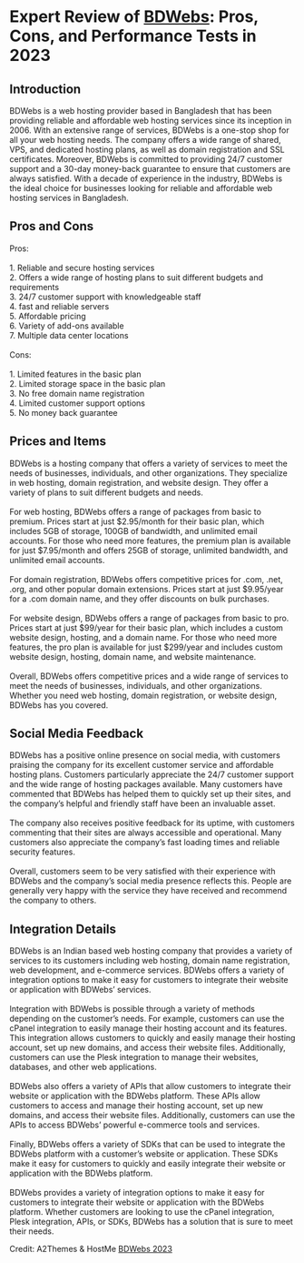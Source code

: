 <h1>Expert Review of <a href="https://a2themes.com/bdwebs-reviews">BDWebs</a>: Pros, Cons, and Performance Tests in 2023</h1>
<h2>Introduction</h2>
BDWebs is a web hosting provider based in Bangladesh that has been providing reliable and affordable web hosting services since its inception in 2006. With an extensive range of services, BDWebs is a one-stop shop for all your web hosting needs. The company offers a wide range of shared, VPS, and dedicated hosting plans, as well as domain registration and SSL certificates. Moreover, BDWebs is committed to providing 24/7 customer support and a 30-day money-back guarantee to ensure that customers are always satisfied. With a decade of experience in the industry, BDWebs is the ideal choice for businesses looking for reliable and affordable web hosting services in Bangladesh.
<h2>Pros and Cons</h2>
Pros:<br><br>1. Reliable and secure hosting services<br>2. Offers a wide range of hosting plans to suit different budgets and requirements<br>3. 24/7 customer support with knowledgeable staff<br>4. fast and reliable servers<br>5. Affordable pricing<br>6. Variety of add-ons available<br>7. Multiple data center locations<br><br>Cons:<br><br>1. Limited features in the basic plan<br>2. Limited storage space in the basic plan<br>3. No free domain name registration<br>4. Limited customer support options<br>5. No money back guarantee
<h2>Prices and Items</h2>
BDWebs is a hosting company that offers a variety of services to meet the needs of businesses, individuals, and other organizations. They specialize in web hosting, domain registration, and website design. They offer a variety of plans to suit different budgets and needs.<br><br>For web hosting, BDWebs offers a range of packages from basic to premium. Prices start at just $2.95/month for their basic plan, which includes 5GB of storage, 100GB of bandwidth, and unlimited email accounts. For those who need more features, the premium plan is available for just $7.95/month and offers 25GB of storage, unlimited bandwidth, and unlimited email accounts.<br><br>For domain registration, BDWebs offers competitive prices for .com, .net, .org, and other popular domain extensions. Prices start at just $9.95/year for a .com domain name, and they offer discounts on bulk purchases.<br><br>For website design, BDWebs offers a range of packages from basic to pro. Prices start at just $99/year for their basic plan, which includes a custom website design, hosting, and a domain name. For those who need more features, the pro plan is available for just $299/year and includes custom website design, hosting, domain name, and website maintenance.<br><br>Overall, BDWebs offers competitive prices and a wide range of services to meet the needs of businesses, individuals, and other organizations. Whether you need web hosting, domain registration, or website design, BDWebs has you covered.
<h2>Social Media Feedback</h2>
BDWebs has a positive online presence on social media, with customers praising the company for its excellent customer service and affordable hosting plans. Customers particularly appreciate the 24/7 customer support and the wide range of hosting packages available. Many customers have commented that BDWebs has helped them to quickly set up their sites, and the company’s helpful and friendly staff have been an invaluable asset.<br><br>The company also receives positive feedback for its uptime, with customers commenting that their sites are always accessible and operational. Many customers also appreciate the company’s fast loading times and reliable security features.<br><br>Overall, customers seem to be very satisfied with their experience with BDWebs and the company’s social media presence reflects this. People are generally very happy with the service they have received and recommend the company to others.
<h2>Integration Details</h2>
BDWebs is an Indian based web hosting company that provides a variety of services to its customers including web hosting, domain name registration, web development, and e-commerce services. BDWebs offers a variety of integration options to make it easy for customers to integrate their website or application with BDWebs’ services.<br><br>Integration with BDWebs is possible through a variety of methods depending on the customer’s needs. For example, customers can use the cPanel integration to easily manage their hosting account and its features. This integration allows customers to quickly and easily manage their hosting account, set up new domains, and access their website files. Additionally, customers can use the Plesk integration to manage their websites, databases, and other web applications.<br><br>BDWebs also offers a variety of APIs that allow customers to integrate their website or application with the BDWebs platform. These APIs allow customers to access and manage their hosting account, set up new domains, and access their website files. Additionally, customers can use the APIs to access BDWebs’ powerful e-commerce tools and services.<br><br>Finally, BDWebs offers a variety of SDKs that can be used to integrate the BDWebs platform with a customer’s website or application. These SDKs make it easy for customers to quickly and easily integrate their website or application with the BDWebs platform.<br><br>BDWebs provides a variety of integration options to make it easy for customers to integrate their website or application with the BDWebs platform. Whether customers are looking to use the cPanel integration, Plesk integration, APIs, or SDKs, BDWebs has a solution that is sure to meet their needs.
<p>Credit: A2Themes & HostMe <a href="https://a2themes.com/bdwebs-reviews">BDWebs 2023</a></p>